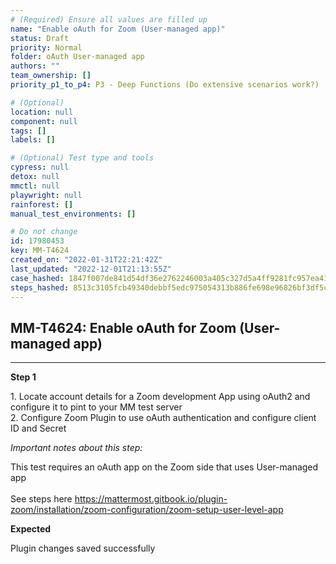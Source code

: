 ```yaml
---
# (Required) Ensure all values are filled up
name: "Enable oAuth for Zoom (User-managed app)"
status: Draft
priority: Normal
folder: oAuth User-managed app
authors: ""
team_ownership: []
priority_p1_to_p4: P3 - Deep Functions (Do extensive scenarios work?)

# (Optional)
location: null
component: null
tags: []
labels: []

# (Optional) Test type and tools
cypress: null
detox: null
mmctl: null
playwright: null
rainforest: []
manual_test_environments: []

# Do not change
id: 17980453
key: MM-T4624
created_on: "2022-01-31T22:21:42Z"
last_updated: "2022-12-01T21:13:55Z"
case_hashed: 1847f007de841d54df36e2762246003a405c327d5a4ff9281fc957ea419d422a53d97659852bd34b2b8814100a3f2dc5
steps_hashed: 8513c3105fcb49340debbf5edc975054313b886fe698e96826bf3df5c5cb77e69aa307e318190e5ee19834df58d9edfb
---
```


<!-- (Auto-generated) Based on frontmatter's "key" and "name" -->

## MM-T4624: Enable oAuth for Zoom (User-managed app)

---

**Step 1**

1\. Locate account details for a Zoom development App using oAuth2 and configure it to pint to your MM test server\
2\. Configure Zoom Plugin to use oAuth authentication and configure client ID and Secret

_Important notes about this step:_

This test requires an oAuth app on the Zoom side that uses User-managed app\
\
See steps here <https://mattermost.gitbook.io/plugin-zoom/installation/zoom-configuration/zoom-setup-user-level-app>

**Expected**

Plugin changes saved successfully
